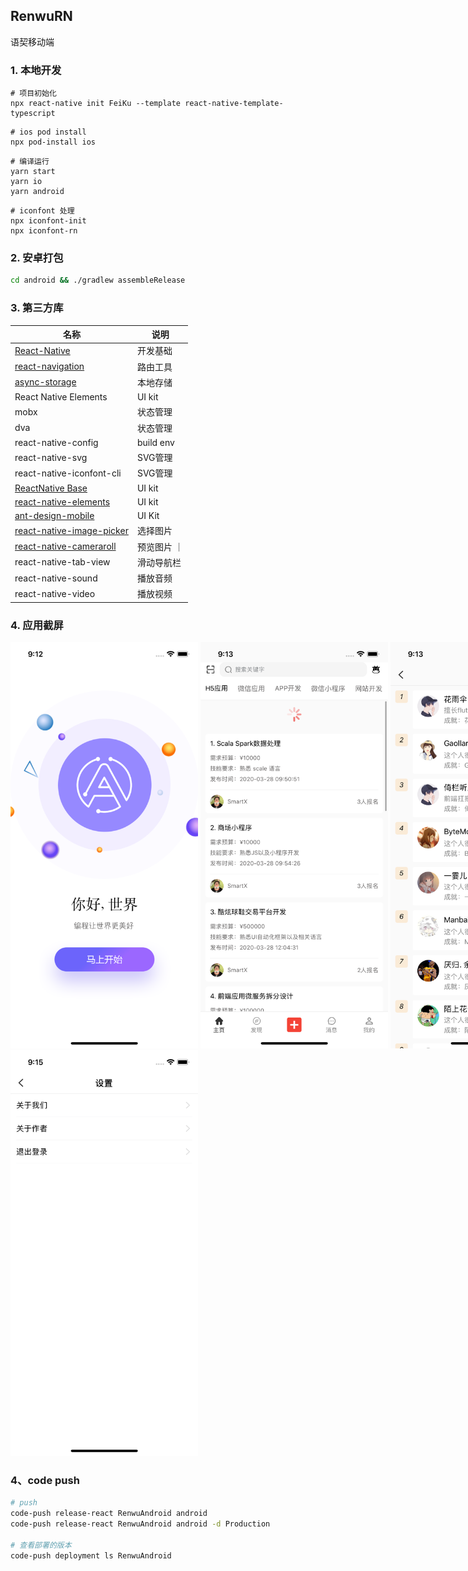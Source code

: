 ## RenwuRN
语契移动端

### 1. 本地开发

```shell
# 项目初始化
npx react-native init FeiKu --template react-native-template-typescript
```

```shell
# ios pod install
npx pod-install ios
```

```shell
# 编译运行
yarn start
yarn io
yarn android
```

```shell
# iconfont 处理
npx iconfont-init
npx iconfont-rn
```

### 2. 安卓打包
```bash
cd android && ./gradlew assembleRelease
```

### 3. 第三方库
| 名称 | 说明 | 
| - | - |
| [React-Native](https://reactnative.cn) | 开发基础 |
| [react-navigation](https://reactnavigation.org) | 路由工具 |
| [async-storage](https://react-native-async-storage.github.io/async-storage/) | 本地存储 |
| React Native Elements | UI kit | 
| mobx | 状态管理 |
| dva | 状态管理 |
| react-native-config | build env |
| react-native-svg | SVG管理 |
| react-native-iconfont-cli | SVG管理 |
| [ReactNative Base](https://docs.nativebase.io/nb-icons#h2-built-with) | UI kit |
| [react-native-elements](https://reactnativeelements.com/) | UI kit |
| [ant-design-mobile](https://rn.mobile.ant.design/docs/react/introduce-cn) | UI Kit |
| [react-native-image-picker](https://www.npmjs.com/package/react-native-image-picker) | 选择图片 |
| [react-native-cameraroll](https://github.com/react-native-cameraroll/react-native-cameraroll) | 预览图片 ｜
| react-native-tab-view | 滑动导航栏 |
| react-native-sound | 播放音频 |
| react-native-video | 播放视频 |

### 4. 应用截屏
<div style="width: 2400px">
  <img width=300 src="./screenshots/01-welcome.png">
  <img width=300 src="./screenshots/02-index.png">
  <img width=300 src="./screenshots/03-rank.png">
  <img width=300 src="./screenshots/04-find.png">
  <img width=300 src="./screenshots/05-FindDetail.png">
  <img width=300 src="./screenshots/06-me.png">
  <img width=300 src="./screenshots/07-login.png">
  <img width=300 src="./screenshots/08-setting.png">
</div>

### 4、code push
```bash
# push
code-push release-react RenwuAndroid android
code-push release-react RenwuAndroid android -d Production

# 查看部署的版本
code-push deployment ls RenwuAndroid
```